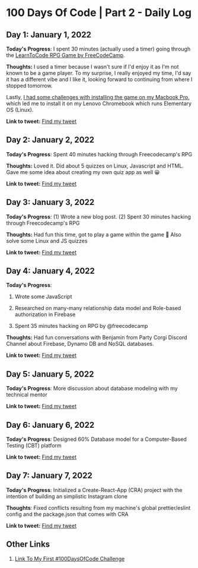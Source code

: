 # 100 Days Of Code | Part 2 - Daily Log

## Day 1: January 1, 2022

**Today's Progress**: I spent 30 minutes (actually used a timer) going through the [LearnToCode RPG Game by FreeCodeCamp](https://www.freecodecamp.org/news/2022-become-a-dev-new-years-resolution-challenge/).

**Thoughts:** I used a timer because I wasn't sure if I'd enjoy it as I'm not known to be a game player. To my surprise, I really enjoyed my time, I'd say it has a different vibe and I like it, looking forward to continuing from where I stopped tomorrow.

Lastly, [I had some challenges with installing the game on my Macbook Pro.](https://itch.io/profile/godswillumukoro) which led me to install it on my Lenovo Chromebook which runs Elementary OS (Linux).

**Link to tweet:** [Find my tweet](https://twitter.com/umuks_/status/1477339697806516229?s=20)



## Day 2: January 2, 2022

**Today's Progress**: Spent 40 minutes hacking through Freecodecamp's RPG

**Thoughts:** Loved it. Did about 5 quizzes on Linux, Javascript and HTML. Gave me some idea about creating my own quiz app as well 😀

**Link to tweet:** [Find my tweet](https://twitter.com/umuks_/status/1477723807062364164?s=20)



## Day 3: January 3, 2022

**Today's Progress**: (1) Wrote a new blog post. (2) Spent 30 minutes hacking through Freecodecamp's RPG

**Thoughts:** Had fun this time, got to play a game within the game 🤯 Also solve some Linux and JS quizzes

**Link to tweet:** [Find my tweet](https://twitter.com/umuks_/status/1478119219392884737?s=20)



## Day 4: January 4, 2022

**Today's Progress**:

1. Wrote some JavaScript

2. Researched on many-many relationship data model and Role-based authorization in Firebase

3. Spent 35 minutes hacking on RPG by @freecodecamp

**Thoughts:** Had fun conversations with Benjamin from Party Corgi Discord Channel about Firebase, Dynamo DB and NoSQL databases.

**Link to tweet:** [Find my tweet](https://twitter.com/umuks_/status/1478494076127354884?s=20)



## Day 5: January 5, 2022

**Today's Progress**: More discussion about database modeling with my technical mentor

**Link to tweet:** [Find my tweet](https://twitter.com/umuks_/status/1478957284923527168?s=20)



## Day 6: January 6, 2022

**Today's Progress**: Designed 60% Database model for a Computer-Based Testing (CBT) platform

**Link to tweet:** [Find my tweet](https://twitter.com/umuks_/status/1479516548536623106?s=20)



## Day 7: January 7, 2022

**Today's Progress**: Initialized a Create-React-App (CRA) project with the intention of building an simplistic Instagram clone

**Thoughts**: Fixed conflicts resulting from my machine's global prettier/eslint config and the package.json that comes with CRA

**Link to tweet:** [Find my tweet]()



## Other Links

1. [Link To My First #100DaysOfCode Challenge](https://github.com/godswillumukoro/100DaysOfCode)
